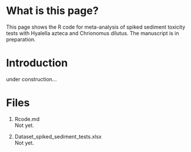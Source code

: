 # What is this page?
This page shows the R code for meta-analysis of spiked sediment toxicity tests with Hyalella azteca and Chrionomus dilutus. The manuscript is in preparation. 

# Introduction  
under construction...  
  
   
# Files
1. Rcode.md  
Not yet.  
     
2. Dataset_spiked_sediment_tests.xlsx  
Not yet.
